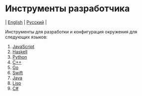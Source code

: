 # Инструменты разработчика
| [English](README.md) | [Русский](README.ru.md) |

Инструменты для разработки и конфигурация окружения для следующих языков:
  1. [JavaScript](JavaScript/README.ru.md)
  2. [Haskell](Haskell/README.ru.md)
  3. [Python](Python/README.ru.md)
  4. [C++](C++/README.ru.md)
  5. [Go](Go/README.ru.md)
  6. [Swift](Swift/README.ru.md)
  7. [Java](Java/README.ru.md)
  8. [Lisp](Lisp/README.ru.md)
  9. [C&#35;](CSharp/README.ru.md)
